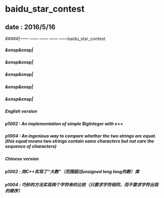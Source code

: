 # baidu_star_contest 
## date : 2016/5/16
#####|—— —— —— —— ——baidu_star_contest
##### &ensp&ensp|
##### &ensp&ensp|
##### &ensp&ensp|
##### &ensp&ensp|
##### &ensp&ensp|

##### English version
##### p1002 : An implementation of simple BigInteger with c++
##### p1004 : An ingenious way to compare whether the two strings are equal. (this equal means two strings contain same characters but not care the sequence of characters)
##### Chinese version
##### p1002 : 用C++实现了“大数”（范围超过unsigned  long long的数）类
##### p1004 : 巧妙的方法实现两个字符串的比较（只要求字符相同，而不要求字符出现的顺序）
